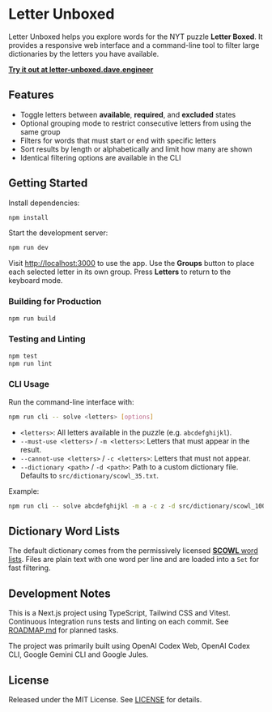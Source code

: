 # Letter Unboxed

Letter Unboxed helps you explore words for the NYT puzzle **Letter Boxed**. It provides a responsive web interface and a command-line tool to filter large dictionaries by the letters you have available.

**[Try it out at letter-unboxed.dave.engineer](https://letter-unboxed.dave.engineer/)**

## Features

- Toggle letters between **available**, **required**, and **excluded** states
- Optional grouping mode to restrict consecutive letters from using the same group
- Filters for words that must start or end with specific letters
- Sort results by length or alphabetically and limit how many are shown
- Identical filtering options are available in the CLI

## Getting Started

Install dependencies:

```bash
npm install
```

Start the development server:

```bash
npm run dev
```

Visit [http://localhost:3000](http://localhost:3000) to use the app. Use the **Groups** button to place each selected letter in its own group. Press **Letters** to return to the keyboard mode.

### Building for Production

```bash
npm run build
```

### Testing and Linting

```bash
npm test
npm run lint
```

### CLI Usage

Run the command-line interface with:

```bash
npm run cli -- solve <letters> [options]
```

- `<letters>`: All letters available in the puzzle (e.g. `abcdefghijkl`).
- `--must-use <letters>` / `-m <letters>`: Letters that must appear in the result.
- `--cannot-use <letters>` / `-c <letters>`: Letters that must not appear.
- `--dictionary <path>` / `-d <path>`: Path to a custom dictionary file. Defaults to `src/dictionary/scowl_35.txt`.

Example:

```bash
npm run cli -- solve abcdefghijkl -m a -c z -d src/dictionary/scowl_100.txt
```

## Dictionary Word Lists

The default dictionary comes from the permissively licensed [**SCOWL** word lists](http://wordlist.aspell.net/). Files are plain text with one word per line and are loaded into a `Set` for fast filtering.

## Development Notes

This is a Next.js project using TypeScript, Tailwind CSS and Vitest. Continuous Integration runs tests and linting on each commit. See [ROADMAP.md](ROADMAP.md) for planned tasks.

The project was primarily built using OpenAI Codex Web, OpenAI Codex CLI, Google Gemini CLI and Google Jules.

## License

Released under the MIT License. See [LICENSE](LICENSE) for details.
